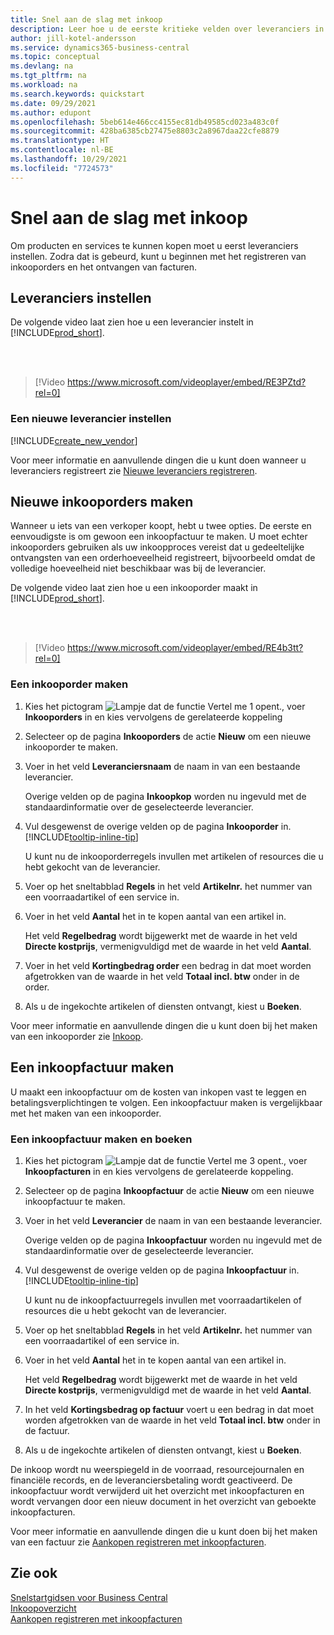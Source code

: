```yaml
---
title: Snel aan de slag met inkoop
description: Leer hoe u de eerste kritieke velden over leveranciers in Business Central invult, zodat u producten en services kunt gaan kopen.
author: jill-kotel-andersson
ms.service: dynamics365-business-central
ms.topic: conceptual
ms.devlang: na
ms.tgt_pltfrm: na
ms.workload: na
ms.search.keywords: quickstart
ms.date: 09/29/2021
ms.author: edupont
ms.openlocfilehash: 5beb614e466cc4155ec81db49585cd023a483c0f
ms.sourcegitcommit: 428ba6385cb27475e8803c2a8967daa22cfe8879
ms.translationtype: HT
ms.contentlocale: nl-BE
ms.lasthandoff: 10/29/2021
ms.locfileid: "7724573"
---
```

# <a name="procurement-quick-start"></a>Snel aan de slag met inkoop

Om producten en services te kunnen kopen moet u eerst leveranciers instellen. Zodra dat is gebeurd, kunt u beginnen met het registreren van inkooporders en het ontvangen van facturen.  

## <a name="set-up-vendors"></a>Leveranciers instellen

De volgende video laat zien hoe u een leverancier instelt in [!INCLUDE[prod_short](includes/prod_short.md)].

<br><br>  

> [!Video https://www.microsoft.com/videoplayer/embed/RE3PZtd?rel=0]

### <a name="set-up-a-new-vendor"></a>Een nieuwe leverancier instellen

[!INCLUDE[create_new_vendor](includes/create_new_vendor.md)]

Voor meer informatie en aanvullende dingen die u kunt doen wanneer u leveranciers registreert zie [Nieuwe leveranciers registreren](purchasing-how-register-new-vendors.md).  

## <a name="create-new-purchase-orders"></a>Nieuwe inkooporders maken

Wanneer u iets van een verkoper koopt, hebt u twee opties. De eerste en eenvoudigste is om gewoon een inkoopfactuur te maken. U moet echter inkooporders gebruiken als uw inkoopproces vereist dat u gedeeltelijke ontvangsten van een orderhoeveelheid registreert, bijvoorbeeld omdat de volledige hoeveelheid niet beschikbaar was bij de leverancier.

De volgende video laat zien hoe u een inkooporder maakt in [!INCLUDE[prod_short](includes/prod_short.md)].

<br><br>

> [!Video https://www.microsoft.com/videoplayer/embed/RE4b3tt?rel=0]

### <a name="to-create-a-purchase-order"></a>Een inkooporder maken  

1. Kies het pictogram ![Lampje dat de functie Vertel me 1 opent.](media/ui-search/search_small.png "Vertel me wat u wilt doen"), voer **Inkooporders** in en kies vervolgens de gerelateerde koppeling  

2. Selecteer op de pagina **Inkooporders** de actie **Nieuw** om een nieuwe inkooporder te maken.

3. Voer in het veld **Leveranciersnaam** de naam in van een bestaande leverancier.

    Overige velden op de pagina **Inkoopkop** worden nu ingevuld met de standaardinformatie over de geselecteerde leverancier.  

4. Vul desgewenst de overige velden op de pagina **Inkooporder** in. [!INCLUDE[tooltip-inline-tip](includes/tooltip-inline-tip_md.md)]

    U kunt nu de inkooporderregels invullen met artikelen of resources die u hebt gekocht van de leverancier.

5. Voer op het sneltabblad **Regels** in het veld **Artikelnr.** het nummer van een voorraadartikel of een service in.

6. Voer in het veld **Aantal** het in te kopen aantal van een artikel in.

    Het veld **Regelbedrag** wordt bijgewerkt met de waarde in het veld **Directe kostprijs**, vermenigvuldigd met de waarde in het veld **Aantal**.

7. Voer in het veld **Kortingbedrag order** een bedrag in dat moet worden afgetrokken van de waarde in het veld **Totaal incl. btw** onder in de order.

8. Als u de ingekochte artikelen of diensten ontvangt, kiest u **Boeken**.

Voor meer informatie en aanvullende dingen die u kunt doen bij het maken van een inkooporder zie [Inkoop](purchasing-manage-purchasing.md).  

## <a name="create-a-purchase-invoice"></a>Een inkoopfactuur maken  

U maakt een inkoopfactuur om de kosten van inkopen vast te leggen en betalingsverplichtingen te volgen. Een inkoopfactuur maken is vergelijkbaar met het maken van een inkooporder.

### <a name="how-to-create-and-post-a-purchase-invoice"></a>Een inkoopfactuur maken en boeken  

1. Kies het pictogram ![Lampje dat de functie Vertel me 3 opent.](media/ui-search/search_small.png "Vertel me wat u wilt doen"), voer **Inkoopfacturen** in en kies vervolgens de gerelateerde koppeling.  
2. Selecteer op de pagina **Inkoopfactuur** de actie **Nieuw** om een nieuwe inkoopfactuur te maken.
3. Voer in het veld **Leverancier** de naam in van een bestaande leverancier.

    Overige velden op de pagina **Inkoopfactuur** worden nu ingevuld met de standaardinformatie over de geselecteerde leverancier.

4. Vul desgewenst de overige velden op de pagina **Inkoopfactuur** in. [!INCLUDE[tooltip-inline-tip](includes/tooltip-inline-tip_md.md)]

    U kunt nu de inkoopfactuurregels invullen met voorraadartikelen of resources die u hebt gekocht van de leverancier.

5. Voer op het sneltabblad **Regels** in het veld **Artikelnr.** het nummer van een voorraadartikel of een service in.
6. Voer in het veld **Aantal** het in te kopen aantal van een artikel in.

    Het veld **Regelbedrag** wordt bijgewerkt met de waarde in het veld **Directe kostprijs**, vermenigvuldigd met de waarde in het veld **Aantal**.

7. In het veld **Kortingsbedrag op factuur** voert u een bedrag in dat moet worden afgetrokken van de waarde in het veld **Totaal incl. btw** onder in de factuur.

8. Als u de ingekochte artikelen of diensten ontvangt, kiest u **Boeken**.

De inkoop wordt nu weerspiegeld in de voorraad, resourcejournalen en financiële records, en de leveranciersbetaling wordt geactiveerd. De inkoopfactuur wordt verwijderd uit het overzicht met inkoopfacturen en wordt vervangen door een nieuw document in het overzicht van geboekte inkoopfacturen.  

Voor meer informatie en aanvullende dingen die u kunt doen bij het maken van een factuur zie [Aankopen registreren met inkoopfacturen](purchasing-how-record-purchases.md).

## <a name="see-also"></a>Zie ook

[Snelstartgidsen voor Business Central](quick-start-business-central.md)  
[Inkoopoverzicht](Purchasing-manage-purchasing.md)  
[Aankopen registreren met inkoopfacturen](purchasing-how-record-purchases.md)  
